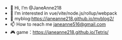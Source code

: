 - 👋 Hi, I’m @JaneAnne218
- 👀 I’m interested in vue/vite/node.js/rollup/webpack
- 🌱 myblog:https://janeanne218.github.io/myblog2/
- 📫 How to reach me janeanne516@gmail.com
- 🎮 game：https://janeanne218.github.io/Tetris/
<!---
JaneAnne218/JaneAnne218 is a ✨ special ✨ repository because its `README.md` (this file) appears on your GitHub profile.
You can click the Preview link to take a look at your changes.
--->
